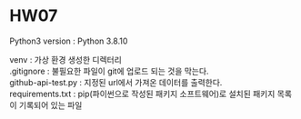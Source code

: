 # HW07
Python3 version : Python 3.8.10   
   
venv : 가상 환경 생성한 디렉터리   
.gitignore : 불필요한 파일이 git에 업로드 되는 것을 막는다.    
github-api-test.py : 지정된 url에서 가져온 데이터를 출력한다.   
requirements.txt : pip(파이썬으로 작성된 패키지 소프트웨어)로 설치된 패키지 목록이 기록되어 있는 파일   
